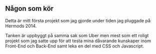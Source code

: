 ## Någon som kör

Detta är mitt första projekt som jag gjorde under tiden jag pluggade på Hermods 2014.


Tanken är uppbyggt på samma sak som Uber men mest som ett roligt projekt som jag satte 
upp för att testa mina dåvarande kunskaper inom Front-End och Back-End samt leka en del 
med CSS och Javascript.